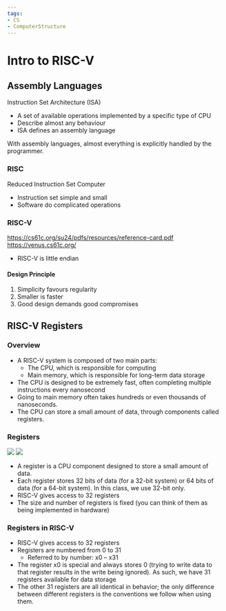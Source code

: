 ```yaml
---
tags:
- CS
- ComputerStructure
---
```

Intro to RISC-V
===
## Assembly Languages
Instruction Set Architecture (ISA)
- A set of available operations implemented by a specific type of CPU
- Describe almost any behaviour
- ISA defines an assembly language

With assembly languages, almost everything is explicitly handled by the programmer.
### RISC
Reduced Instruction Set Computer
- Instruction set simple and small
- Software do complicated operations

### RISC-V
https://cs61c.org/su24/pdfs/resources/reference-card.pdf
https://venus.cs61c.org/
- RISC-V is little endian
#### Design Principle
1. Simplicity favours regularity
2. Smaller is faster
3. Good design demands good compromises

## RISC-V Registers
### Overview
- A RISC-V system is composed of two main parts:
	- The CPU, which is responsible for computing
	- Main memory, which is responsible for long-term data storage
- The CPU is designed to be extremely fast, often completing multiple instructions every nanosecond
- Going to main memory often takes hundreds or even thousands of nanoseconds.
- The CPU can store a small amount of data, through components called registers.

### Registers
![](https://lh7-us.googleusercontent.com/slidesz/AGV_vUfBQpU5HrYl8g19jhNZFohYYV7vEc_REe_FDBtl4uk7v_lJbl9cVmHJQ2Q8tLXu1HOLhvlQ1E-hVeCxv5i13fbJdiGNWsaTS7lvV1g2SYF6gFmHSjC6-RRsMmVNxt7v-cVf7SMe9NL1qNT2G_9yfcYebEgJZm6c=nw?key=7PLtEz0UJVKN6oy2-8MNvA)
![](https://lh7-us.googleusercontent.com/slidesz/AGV_vUcN7WgEXpWg119i2Tnla3-EMvfvQCR9nzCUMTHAYZh60d8wXoIm4BknhUGYw9jDdVP0uhHQCW0mIIsYcVuw6frfa74dnx9UhWk8X3t-spjJ0nkgLi8Ig5a2OJLmx9OafSQ2ZrwahMXK-8Hctxq7owasb0GzP_M9=nw?key=7PLtEz0UJVKN6oy2-8MNvA)
- A register is a CPU component designed to store a small amount of data. 
- Each register stores 32 bits of data (for a 32-bit system) or 64 bits of data (for a 64-bit system). In this class, we use 32-bit only.
- RISC-V gives access to 32 registers
- The size and number of registers is fixed (you can think of them as being implemented in hardware)

### Registers in RISC-V
- RISC-V gives access to 32 registers
- Registers are numbered from 0 to 31
	- Referred to by number: x0 – x31
- The register x0 is special and always stores 0 (trying to write data to that register results in the write being ignored). As such, we have 31 registers available for data storage
- The other 31 registers are all identical in behavior; the only difference between different registers is the conventions we follow when using them.
